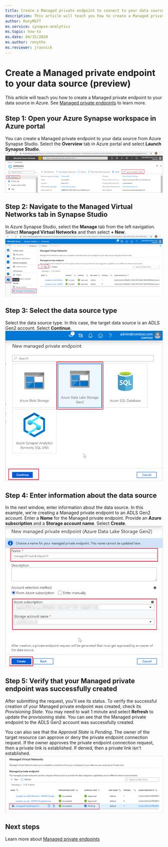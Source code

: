 ```yaml
---
title: Create a Managed private endpoint to connect to your data source results.
description: This article will teach you how to create a Managed private endpoint to your data sources from an Azure Synapse workspace.  
author: RonyMSFT 
ms.service: synapse-analytics 
ms.topic: how-to 
ms.date: 04/15/2020 
ms.author: ronytho
ms.reviewer: jrasnick
---
```


# Create a Managed private endpoint to your data source (preview)

This article will teach you how to create a Managed private endpoint to your data source in Azure. See [Managed private endpoints](./synapse-workspace-managed-private-endpoints.md) to learn more.

## Step 1: Open your Azure Synapse workspace in Azure portal

You can create a Managed private endpoint to your data source from Azure Synapse Studio. Select the **Overview** tab in Azure portal and select **Launch Synapse Studio**.
![Launch Azure Synapse Studio](./media/how-to-create-managed-private-endpoints/managed-private-endpoint-1.png)

## Step 2: Navigate to the Managed Virtual Networks tab in Synapse Studio

In Azure Synapse Studio, select the **Manage** tab from the left navigation. Select **Managed Virtual Networks** and then select **+ New**.
![Create a new Managed private endpoint](./media/how-to-create-managed-private-endpoints/managed-private-endpoint-2.png)

## Step 3: Select the data source type

Select the data source type. In this case, the target data source is an ADLS Gen2 account. Select **Continue**.
![Select a target data source type](./media/how-to-create-managed-private-endpoints/managed-private-endpoint-3.png)

## Step 4: Enter information about the data source

In the next window, enter information about the data source. In this example, we're creating a Managed private endpoint to an ADLS Gen2 account. Enter a **Name** for the Managed private endpoint. Provide an **Azure subscription** and a **Storage account name**. Select **Create**.
![Enter target data source details](./media/how-to-create-managed-private-endpoints/managed-private-endpoint-4.png)

## Step 5: Verify that your Managed private endpoint was successfully created

After submitting the request, you'll see its status. To verify the successful creation of your Managed private endpoint was created, check its *Provisioning State*. You may need to wait 1 minute and select **Refresh** to update the provisioning state. You can see that the Managed private endpoint to the ADLS Gen2 account was successfully created.

You can also see that the *Approval State* is *Pending*. The owner of the target resource can approve or deny the private endpoint connection request. If the owner approves the private endpoint connection request, then a private link is established. If denied, then a private link isn't established.
![Managed private endpoint creation request status](./media/how-to-create-managed-private-endpoints/managed-private-endpoint-5.png)

## Next steps

Learn more about [Managed private endpoints](./synapse-workspace-managed-private-endpoints.md)